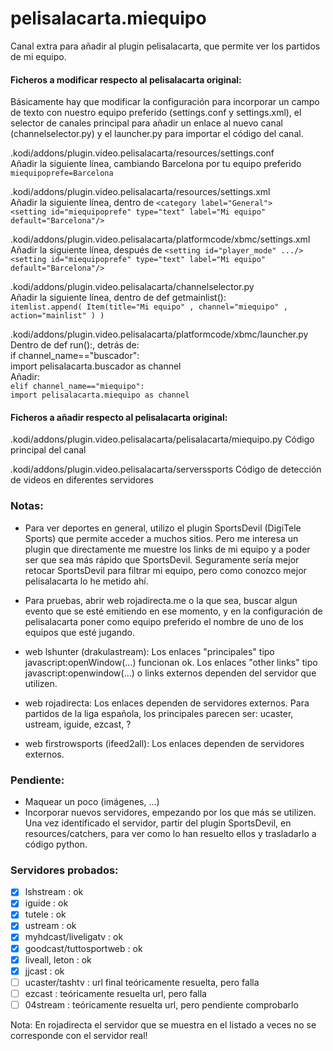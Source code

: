 # pelisalacarta.miequipo
Canal extra para añadir al plugin pelisalacarta, que permite ver los partidos de mi equipo.

#### Ficheros a modificar respecto al pelisalacarta original:

Básicamente hay que modificar la configuración para incorporar un campo de texto con nuestro equipo preferido (settings.conf y settings.xml), el selector de canales principal para añadir un enlace al nuevo canal (channelselector.py) y el launcher.py para importar el código del canal.

.kodi/addons/plugin.video.pelisalacarta/resources/settings.conf  
Añadir la siguiente línea, cambiando Barcelona por tu equipo preferido  
`miequipoprefe=Barcelona`  

.kodi/addons/plugin.video.pelisalacarta/resources/settings.xml  
Añadir la siguiente línea, dentro de `<category label="General">`  
    `<setting id="miequipoprefe" type="text" label="Mi equipo" default="Barcelona"/>`  

.kodi/addons/plugin.video.pelisalacarta/platformcode/xbmc/settings.xml  
Añadir la siguiente línea, después de `<setting id="player_mode" .../>`  
    `<setting id="miequipoprefe" type="text" label="Mi equipo" default="Barcelona"/>`  

.kodi/addons/plugin.video.pelisalacarta/channelselector.py  
Añadir la siguiente línea, dentro de def getmainlist():  
    `itemlist.append( Item(title="Mi equipo" , channel="miequipo" , action="mainlist" ) )`  

.kodi/addons/plugin.video.pelisalacarta/platformcode/xbmc/launcher.py  
Dentro de def run():, detrás de:  
            if channel_name=="buscador":  
                import pelisalacarta.buscador as channel  
Añadir:  
            `elif channel_name=="miequipo":`  
                `import pelisalacarta.miequipo as channel`  


#### Ficheros a añadir respecto al pelisalacarta original:

.kodi/addons/plugin.video.pelisalacarta/pelisalacarta/miequipo.py
Código principal del canal

.kodi/addons/plugin.video.pelisalacarta/serverssports
Código de detección de videos en diferentes servidores


### Notas:

- Para ver deportes en general, utilizo el plugin SportsDevil (DigiTele Sports) que permite acceder a muchos sitios. Pero me interesa un plugin que directamente me muestre los links de mi equipo y a poder ser que sea más rápido que SportsDevil. Seguramente sería mejor retocar SportsDevil para filtrar mi equipo, pero como conozco mejor pelisalacarta lo he metido ahí.

- Para pruebas, abrir web rojadirecta.me o la que sea, buscar algun evento que se esté emitiendo en ese momento, y en la configuración de pelisalacarta poner como equipo preferido el nombre de uno de los equipos que esté jugando.

- web lshunter (drakulastream):
Los enlaces "principales" tipo javascript:openWindow(...) funcionan ok.
Los enlaces "other links" tipo javascript:openwindow(...) o links externos dependen del servidor que utilizen.

- web rojadirecta:
Los enlaces dependen de servidores externos. Para partidos de la liga española, los principales parecen ser: ucaster, ustream, iguide, ezcast, ?

- web firstrowsports (ifeed2all):
Los enlaces dependen de servidores externos.


### Pendiente:

- Maquear un poco (imágenes, ...)
- Incorporar nuevos servidores, empezando por los que más se utilizen. Una vez identificado el servidor, partir del plugin SportsDevil, en resources/catchers, para ver como lo han resuelto ellos y trasladarlo a código python.


### Servidores probados: 

- [x] lshstream : ok
- [x] iguide : ok
- [x] tutele : ok
- [x] ustream : ok
- [x] myhdcast/liveligatv : ok
- [x] goodcast/tuttosportweb : ok
- [x] liveall, leton : ok
- [x] jjcast : ok
- [ ] ucaster/tashtv : url final teóricamente resuelta, pero falla
- [ ] ezcast : teóricamente resuelta url, pero falla
- [ ] 04stream : teóricamente resuelta url, pero pendiente comprobarlo

Nota: En rojadirecta el servidor que se muestra en el listado a veces no se corresponde con el servidor real!
